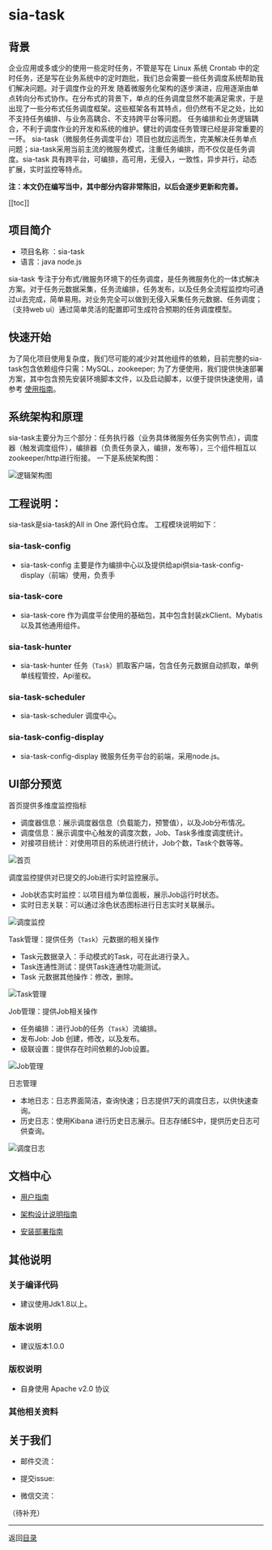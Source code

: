 sia-task
=======
## 背景
企业应用或多或少的使用一些定时任务，不管是写在 Linux 系统 Crontab 中的定时任务，还是写在业务系统中的定时跑批，我们总会需要一些任务调度系统帮助我们解决问题。对于调度作业的开发
随着微服务化架构的逐步演进，应用逐渐由单点转向分布式协作。在分布式的背景下，单点的任务调度显然不能满足需求，于是出现了一些分布式任务调度框架。这些框架各有其特点，但仍然有不足之处，比如不支持任务编排、与业务高耦合、不支持跨平台等问题。
任务编排和业务逻辑耦合，不利于调度作业的开发和系统的维护。健壮的调度任务管理已经是非常重要的一环。
sia-task（微服务任务调度平台）项目也就应运而生，完美解决任务单点问题；sia-task采用当前主流的微服务模式，注重任务编排，而不仅仅是任务调度。sia-task 具有跨平台，可编排，高可用，无侵入，一致性，异步并行，动态扩展，实时监控等特点。

**注：本文仍在编写当中，其中部分内容非常陈旧，以后会逐步更新和完善。**

[[toc]]

## 项目简介

* 项目名称 ：sia-task
* 语言：java node.js

sia-task 专注于分布式/微服务环境下的任务调度，是任务微服务化的一体式解决方案。对于任务元数据采集，任务流编排，任务发布，以及任务全流程监控均可通过ui去完成，简单易用。对业务完全可以做到无侵入采集任务元数据、任务调度；（支持web ui）通过简单灵活的配置即可生成符合预期的任务调度模型。

## 快速开始
为了简化项目使用复杂度，我们尽可能的减少对其他组件的依赖，目前完整的sia-task包含依赖组件只需：MySQL，zookeeper; 
为了方便使用，我们提供快速部署方案，其中包含预先安装环境脚本文件，以及启动脚本，以便于提供快速使用，请参考 [使用指南](http://**.**.**.**:****/)。

## 系统架构和原理

sia-task主要分为三个部分：任务执行器（业务具体微服务任务实例节点），调度器（触发调度组件），编排器（负责任务录入，编排，发布等），三个组件相互以zookeeper/http进行衔接。
一下是系统架构图：

![逻辑架构图](docs/images/architecture.png)

## 工程说明：

sia-task是sia-task的All in One 源代码仓库。
工程模块说明如下：

### sia-task-config
* sia-task-config 主要是作为编排中心以及提供给api供sia-task-config-display（前端）使用，负责手

### sia-task-core
* sia-task-core 作为调度平台使用的基础包，其中包含封装zkClient、Mybatis以及其他通用组件。

### sia-task-hunter
* sia-task-hunter 任务（`Task`）抓取客户端，包含任务元数据自动抓取，单例单线程管控，Api鉴权。

### sia-task-scheduler
* sia-task-scheduler 调度中心。

### sia-task-config-display
* sia-task-config-display 微服务任务平台的前端，采用node.js。


## UI部分预览

首页提供多维度监控指标
* 调度器信息：展示调度器信息（负载能力，预警值），以及Job分布情况。
* 调度信息：展示调度中心触发的调度次数，Job、Task多维度调度统计。
* 对接项目统计：对使用项目的系统进行统计，Job个数，Task个数等等。

![首页](docs/images/index.png)

调度监控提供对已提交的Job进行实时监控展示。
* Job状态实时监控：以项目组为单位面板，展示Job运行时状态。
* 实时日志关联：可以通过涂色状态图标进行日志实时关联展示。

![调度监控](docs/images/scheduling-monitoring.png)

Task管理：提供任务（`Task`）元数据的相关操作
* Task元数据录入：手动模式的Task，可在此进行录入。
* Task连通性测试：提供Task连通性功能测试。
* Task 元数据其他操作：修改，删除。

![Task管理](docs/images/Task-management.png)


Job管理：提供Job相关操作
* 任务编排：进行Job的任务（`Task`）流编排。
* 发布Job: Job 创建，修改，以及发布。
* 级联设置：提供存在时间依赖的Job设置。

![Job管理](docs/images/Job-management.png)

日志管理
* 本地日志：日志界面简洁，查询快速；日志提供7天的调度日志，以供快速查询。
* 历史日志：使用Kibana 进行历史日志展示。日志存储ES中，提供历史日志可供查询。

![调度日志](docs/images/scheduling-log.png)

## 文档中心

* [用户指南](http://**.**.**.**:****/user-handbook-readme.html)

* [架构设计说明指南](http://**.**.**.**:****/architect-readme.html)

* [安装部署指南](http://**.**.**.**:****/install-readme.html)

## 其他说明

### 关于编译代码
* 建议使用Jdk1.8以上。

### 版本说明
* 建议版本1.0.0

### 版权说明
* 自身使用 Apache v2.0 协议

### 其他相关资料

## 关于我们

* 邮件交流：

* 提交issue:

* 微信交流：

（待补充）
* * *
返回[目录](readme) 


